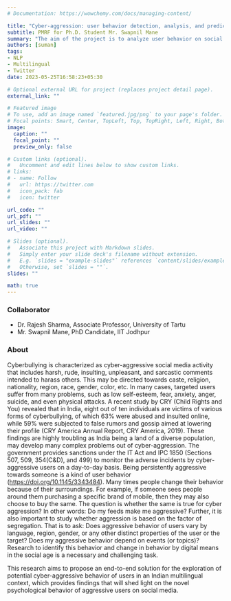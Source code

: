 ```yaml
---
# Documentation: https://wowchemy.com/docs/managing-content/

title: "Cyber-aggression: user behavior detection, analysis, and prediction for multilingual Indian Social Media"
subtitle: PMRF for Ph.D. Student Mr. Swapnil Mane
summary: "The aim of the project is to analyze user behavior on social media. Specific focus will be on the Indian social media contents with multiple languages."
authors: [suman]
tags: 
- NLP
- Multilingual
- Twitter
date: 2023-05-25T16:58:23+05:30

# Optional external URL for project (replaces project detail page).
external_link: ""

# Featured image
# To use, add an image named `featured.jpg/png` to your page's folder.
# Focal points: Smart, Center, TopLeft, Top, TopRight, Left, Right, BottomLeft, Bottom, BottomRight.
image:
  caption: ""
  focal_point: ""
  preview_only: false

# Custom links (optional).
#   Uncomment and edit lines below to show custom links.
# links:
# - name: Follow
#   url: https://twitter.com
#   icon_pack: fab
#   icon: twitter

url_code: ""
url_pdf: ""
url_slides: ""
url_video: ""

# Slides (optional).
#   Associate this project with Markdown slides.
#   Simply enter your slide deck's filename without extension.
#   E.g. `slides = "example-slides"` references `content/slides/example-slides.md`.
#   Otherwise, set `slides = ""`.
slides: ""

math: true
---
```

### Collaborator

- Dr. Rajesh Sharma, Associate Professor, University of Tartu
- Mr. Swapnil Mane, PhD Candidate, IIT Jodhpur

### About
Cyberbullying is characterized as cyber-aggressive social media activity that includes harsh, rude, insulting, unpleasant, and sarcastic comments intended to harass others. This may be directed towards caste, religion, nationality, region, race, gender, color, etc. In many cases, targeted users suffer from many problems, such as low self-esteem, fear, anxiety, anger, suicide, and even physical attacks. A recent study by CRY (Child Rights and You) revealed that in India, eight out of ten individuals are victims of various forms of cyberbullying, of which $63\%$ were abused and insulted online, while $59\%$ were subjected to false rumors and gossip aimed at lowering their profile (CRY America Annual Report, CRY America, 2019). These findings are highly troubling as India being a land of a diverse population, may develop many complex problems out of cyber-aggression. The government provides sanctions under the IT Act and IPC 1850 (Sections 507, 509, 354(C\&D), and 499) to monitor the adverse incidents by cyber-aggressive users on a day-to-day basis. Being persistently aggressive towards someone is a kind of user behavior (https://doi.org/10.1145/3343484). Many times people change their behavior because of their surroundings. For example, if someone sees people around them purchasing a specific brand of mobile, then they may also choose to buy the same. The question is whether the same is true for cyber aggression? In other words: Do my feeds make me aggressive? Further, it is also important to study whether aggression is based on the factor of segregation. That is to ask: Does aggressive behavior of users vary by language, region, gender, or any other distinct properties of the user or the target? Does my aggressive behavior depend on events (or topics)?  Research to identify this behavior and change in behavior by digital means in the social age is a necessary and challenging task.

This research aims to propose an end-to-end solution for the exploration of potential cyber-aggressive behavior of users in an Indian multilingual context, which provides findings that will shed light on the novel psychological behavior of aggressive users on social media. 
